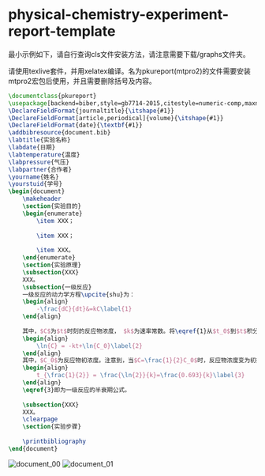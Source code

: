 # physical-chemistry-experiment-report-template
最小示例如下，请自行查询cls文件安装方法，请注意需要下载/graphs文件夹。

请使用texlive套件，并用xelatex编译。名为pkureport(mtpro2)的文件需要安装mtpro2宏包后使用，并且需要删除括号及内容。
```latex
\documentclass{pkureport}
\usepackage[backend=biber,style=gb7714-2015,citestyle=numeric-comp,maxnames=3,url=false,gbpub=false,gbnamefmt=uppercase]{biblatex}
\DeclareFieldFormat{journaltitle}{\itshape{#1}}
\DeclareFieldFormat[article,periodical]{volume}{\itshape{#1}}
\DeclareFieldFormat{date}{\textbf{#1}}
\addbibresource{document.bib}
\labtitle{实验名称}
\labdate{日期}
\labtemperature{温度}
\labpressure{气压}
\labpartner{合作者}
\yourname{姓名}
\yourstuid{学号}
\begin{document}
	\makeheader
	\section{实验目的}
	\begin{enumerate}
		\item XXX；
		
		\item XXX；
		
		\item XXX。
	\end{enumerate}
	\section{实验原理}
	\subsection{XXX}
	XXX。
	\subsection{一级反应}
	一级反应的动力学方程\upcite{shu}为：
	\begin{align}
		-\frac{dC}{dt}&=kC\label{1}
	\end{align}
	
	其中，$C$为$t$时刻的反应物浓度， $k$为速率常数。将\eqref{1}从$t_0$到$t$积分得：
	\begin{align}
		\ln{C} = -kt+\ln{C_0}\label{2}
	\end{align}
	其中，$C_0$为反应物初浓度。注意到，当$C=\frac{1}{2}C_0$时，反应物浓度变为初始值的一半，此时的时间$t_{\frac{1}{2}}$称为一级反应的半衰期。由\eqref{2}得：
	\begin{align}
		t_{\frac{1}{2}} = \frac{\ln{2}}{k}=\frac{0.693}{k}\label{3}
	\end{align}
	\eqref{3}即为一级反应的半衰期公式。
	
	\subsection{XXX}
	XXX。
	\clearpage
	\section{实验步骤}
	
	\printbibliography
\end{document}
```
![document_00](https://user-images.githubusercontent.com/29155232/177955544-c202da82-6868-4daa-af73-aab5590a670e.png)
![document_01](https://user-images.githubusercontent.com/29155232/177955557-a6062048-cc7f-40be-b48e-7e36a2772207.png)
